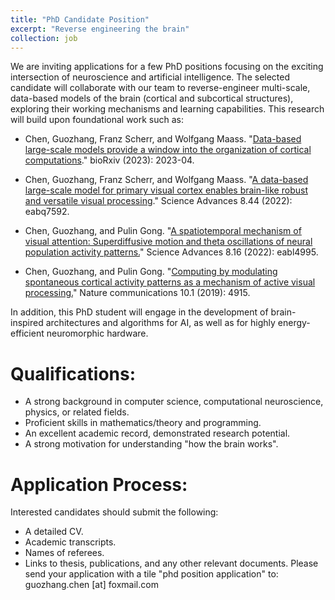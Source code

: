 ```yaml
---
title: "PhD Candidate Position"
excerpt: "Reverse engineering the brain"
collection: job
---
```


We are inviting applications for a few PhD positions focusing on the exciting intersection of neuroscience and artificial intelligence. The selected candidate will collaborate with our team to reverse-engineer multi-scale, data-based models of the brain (cortical and subcortical structures), exploring their working mechanisms and learning capabilities. This research will build upon foundational work such as:

- Chen, Guozhang, Franz Scherr, and Wolfgang Maass. "[Data-based large-scale models provide a window into the organization of cortical computations](https://www.biorxiv.org/content/10.1101/2023.04.28.538662v3.abstract)." bioRxiv (2023): 2023-04.

- Chen, Guozhang, Franz Scherr, and Wolfgang Maass. "[A data-based large-scale model for primary visual cortex enables brain-like robust and versatile visual processing](https://www.science.org/doi/full/10.1126/sciadv.abq7592)." Science Advances 8.44 (2022): eabq7592.

- Chen, Guozhang, and Pulin Gong. "[A spatiotemporal mechanism of visual attention: Superdiffusive motion and theta oscillations of neural population activity patterns.](https://www.science.org/doi/full/10.1126/sciadv.abl4995)" Science Advances 8.16 (2022): eabl4995.

- Chen, Guozhang, and Pulin Gong. "[Computing by modulating spontaneous cortical activity patterns as a mechanism of active visual processing.](https://www.nature.com/articles/s41467-019-12918-8)" Nature communications 10.1 (2019): 4915.

In addition, this PhD student will engage in the development of brain-inspired architectures and algorithms for AI, as well as for highly energy-efficient neuromorphic hardware.

# Qualifications:

- A strong background in computer science, computational neuroscience, physics, or related fields.
- Proficient skills in mathematics/theory and programming.
- An excellent academic record, demonstrated research potential.
- A strong motivation for understanding "how the brain works".

# Application Process:

Interested candidates should submit the following:
- A detailed CV.
- Academic transcripts.
- Names of referees.
- Links to thesis, publications, and any other relevant documents.
Please send your application with a tile "phd position application" to: guozhang.chen [at] foxmail.com
